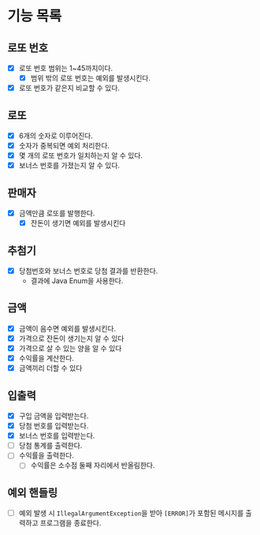 # 기능 목록

## 로또 번호
- [x] 로또 번호 범위는 1~45까지이다.
  - [x] 범위 밖의 로또 번호는 예외를 발생시킨다.
- [x] 로또 번호가 같은지 비교할 수 있다.

## 로또
- [x] 6개의 숫자로 이루어진다.
- [x] 숫자가 중복되면 예외 처리한다.
- [x] 몇 개의 로또 번호가 일치하는지 알 수 있다.
- [x] 보너스 번호를 가졌는지 알 수 있다.

## 판매자
- [x] 금액만큼 로또를 발행한다.
  - [x] 잔돈이 생기면 예외를 발생시킨다

## 추첨기
- [x] 당첨번호와 보너스 번호로 당첨 결과를 반환한다.
  - 결과에 Java Enum을 사용한다.

## 금액
- [x] 금액이 음수면 예외를 발생시킨다.
- [x] 가격으로 잔돈이 생기는지 알 수 있다
- [x] 가격으로 살 수 있는 양을 알 수 있다
- [x] 수익률을 계산한다.
- [x] 금액끼리 더할 수 있다

## 입출력
- [x] 구입 금액을 입력받는다.
- [x] 당첨 번호를 입력받는다.
- [x] 보너스 번호를 입력받는다.
- [ ] 당첨 통계를 출력한다.
- [ ] 수익률을 출력한다.
  - [ ] 수익률은 소수점 둘째 자리에서 반올림한다.

## 예외 핸들링
- [ ] 예외 발생 시 `IllegalArgumentException`을 받아 `[ERROR]`가 포함된 메시지를 출력하고 프로그램을 종료한다.